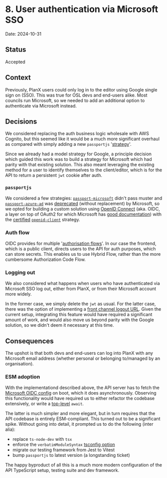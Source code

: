 # 8. User authentication via Microsoft SSO

Date: 2024-10-31

## Status

Accepted

## Context

Previously, PlanX users could only log in to the editor using Google single sign on (SSO). This was true for OSL devs and end-users alike. Most councils run Microsoft, so we needed to add an additional option to authenticate via Microsoft instead.

## Decisions

We considered replacing the auth business logic wholesale with AWS Cognito, but this seemed like it would be a much more significant overhaul as compared with simply adding a new `passportjs` '[strategy](https://www.passportjs.org/concepts/authentication/strategies/)'.

Since we already had a model strategy for Google, a principle decision which guided this work was to build a strategy for Microsoft which had parity with that existing solution. This also meant leveraging the existing method for a user to identify themselves to the client/editor, which is for the API to return a persistent `jwt` cookie after auth.

### `passportjs`

We considered a few strategies: [`passport-microsoft`](https://www.passportjs.org/packages/passport-microsoft/) didn't pass muster and [`passport-azure-ad`](https://www.passportjs.org/packages/passport-azure-ad/) was [deprecated](https://github.com/AzureAD/microsoft-identity-web/discussions/2405) (without replacement) by Microsoft, so we opted for building a custom solution using [OpenID Connect](https://openid.net/) (aka. OIDC, a layer on top of OAuth2 for which Microsoft has [good documentation](https://learn.microsoft.com/en-us/entra/identity-platform/v2-protocols-oidc)) with the [certified](https://openid.net/developers/certified-openid-connect-implementations/) [`openid-client`](https://www.passportjs.org/packages/openid-client/) strategy.

### Auth flow

OIDC provides for multiple '[authorisation flows](https://auth0.com/docs/get-started/authentication-and-authorization-flow)'. In our case the frontend, which is a public client, directs users to the API for auth purposes, which can store secrets. This enables us to use Hybrid Flow, rather than the more cumbersome Authorization Code Flow.

### Logging out

We also considered what happens when users who have authenticated via Microsoft SSO log out, either from PlanX, or from their Microsoft account more widely.

In the former case, we simply delete the `jwt` as usual. For the latter case, there was the option of implementing a [front channel logout URL](https://learn.microsoft.com/en-us/entra/identity-platform/v2-protocols-oidc#what-is-a-front-channel-logout-url). Given the current setup, integrating this feature would have required a significant amount of work, and would also move us beyond parity with the Google solution, so we didn't deem it necessary at this time.

## Consequences

The upshot is that both devs and end-users can log into PlanX with any Microsoft email address (whether personal or belonging to/managed by an organisation).

### ESM adoption

With the implementationd described above, the API server has to fetch the [Microsoft OIDC config](https://login.microsoftonline.com/common/v2.0/.well-known/openid-configuration) on boot, which it does asynchronously. Observing this functionality would have required us to either refactor the codebase extensively, or write a [top-level](https://developer.mozilla.org/en-US/docs/Web/JavaScript/Reference/Operators/await#top_level_await) `await`.

The latter is much simpler and more elegant, but in turn requires that the API codebase is entirely ESM-compliant. This turned out to be a significant spike. Without going into detail, it prompted us to do the following (inter alia):

- replace `ts-node-dev` with `tsx`
- enforce the `verbatimModuleSyntax` [tsconfig option](https://www.typescriptlang.org/tsconfig/#verbatimModuleSyntax)
- migrate our testing framework from Jest to Vitest
- bump `passportjs` to latest version (a longstanding ticket)

The happy byproduct of all this is a much more modern configuration of the API TypeScript setup, testing suite and dev framework.